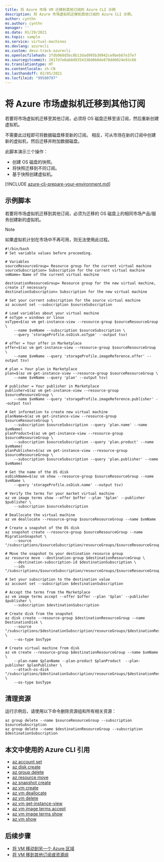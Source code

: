 ```yaml
---
title: 将 Azure 市场 VM 迁移到其他订阅的 Azure CLI 示例
description: 将 Azure 市场虚拟机迁移到其他订阅的 Azure CLI 示例。
author: cynthn
ms.author: cynthn
manager: ''
ms.date: 01/29/2021
ms.topic: sample
ms.service: virtual-machines
ms.devlang: azurecli
ms.custom: devx-track-azurecli
ms.openlocfilehash: 2fdb968d5bc8b13dad995b30942ce9beb67e37e7
ms.sourcegitcommit: 2817d7e0ab8d9354338d860de878dd6024e93c66
ms.translationtype: HT
ms.contentlocale: zh-CN
ms.lasthandoff: 02/05/2021
ms.locfileid: "99580797"
---
```

# <a name="move-a-marketplace-azure-virtual-machine-to-another-subscription"></a>将 Azure 市场虚拟机迁移到其他订阅

若要将市场虚拟机迁移至其他订阅，必须将 OS 磁盘迁移至该订阅，然后重新创建虚拟机。

不需要此过程即可将数据磁盘移至新的订阅。 相反，可从市场在新的订阅中创建新的虚拟机，然后迁移并附加数据磁盘。

此脚本演示三个操作：

- 创建 OS 磁盘的快照。
- 将快照迁移到不同订阅。
- 基于快照创建虚拟机。

[!INCLUDE [azure-cli-prepare-your-environment.md](../../includes/azure-cli-prepare-your-environment.md)]

## <a name="sample-script"></a>示例脚本

若要将市场虚拟机迁移到其他订阅，必须为迁移的 OS 磁盘上的相同市场产品/服务创建新的虚拟机。

> [!NOTE]
> 如果虚拟机计划在市场中不再可用，则无法使用此过程。

```azurecli
#!/bin/bash
# Set variable values before proceeding. 

# Variables
sourceResourceGroup= Resource group for the current virtual machine
sourceSubscription= Subscription for the current virtual machine
vmName= Name of the current virtual machine

destinationResourceGroup= Resource group for the new virtual machine, create if necessary
destinationSubscription= Subscription for the new virtual machine

# Set your current subscription for the source virtual machine
az account set --subscription $sourceSubscription

# Load variables about your virtual machine
# osType = windows or linux
osType=$(az vm get-instance-view --resource-group $sourceResourceGroup \
    --name $vmName --subscription $sourceSubscription \
    --query 'storageProfile.osDisk.osType' --output tsv)

# offer = Your offer in Marketplace
offer=$(az vm get-instance-view --resource-group $sourceResourceGroup \
    --name $vmName --query 'storageProfile.imageReference.offer' --output tsv)

# plan = Your plan in Marketplace
plan=$(az vm get-instance-view --resource-group $sourceResourceGroup \
    --name $vmName --query 'plan' --output tsv)

# publisher = Your publisher in Marketplace
publisher=$(az vm get-instance-view --resource-group $sourceResourceGroup \
    --name $vmName --query 'storageProfile.imageReference.publisher' --output tsv)

# Get information to create new virtual machine
planName=$(az vm get-instance-view --resource-group $sourceResourceGroup \
    --subscription $sourceSubscription --query 'plan.name' --name $vmName)
planProduct=$(az vm get-instance-view --resource-group $sourceResourceGroup \
    --subscription $sourceSubscription --query 'plan.product' --name $vmName)
planPublisher=$(az vm get-instance-view --resource-group $sourceResourceGroup \
    --subscription $sourceSubscription --query 'plan.publisher' --name $vmName)

# Get the name of the OS disk
osDiskName=$(az vm show --resource-group $sourceResourceGroup --name $vmName \
    --query 'storageProfile.osDisk.name' --output tsv)

# Verify the terms for your market virtual machine
az vm image terms show --offer $offer --plan '$plan' --publisher $publisher \
    --subscription $sourceSubscription

# Deallocate the virtual machine
az vm deallocate --resource-group $sourceResourceGroup --name $vmName

# Create a snapshot of the OS disk
az snapshot create --resource-group $sourceResourceGroup --name MigrationSnapshot \
    --source "/subscriptions/$sourceSubscription/resourceGroups/$sourceResourceGroup/providers/Microsoft.Compute/disks/$osDiskName"

# Move the snapshot to your destination resource group
az resource move --destination-group $destinationResourceGroup \
    --destination-subscription-id $destinationSubscription \
    --ids "/subscriptions/$sourceSubscription/resourceGroups/$sourceResourceGroup/providers/Microsoft.Compute/snapshots/MigrationSnapshot"

# Set your subscription to the destination value
az account set --subscription $destinationSubscription

# Accept the terms from the Marketplace
az vm image terms accept --offer $offer --plan '$plan' --publisher $publisher \
    --subscription $destinationSubscription

# Create disk from the snapshot 
az disk create --resource-group $destinationResourceGroup --name DestinationDisk \
    --source "/subscriptions/$destinationSubscription/resourceGroups/$destinationResourceGroup/providers/Microsoft.Compute/snapshots/MigrationSnapshot" \
    --os-type $osType

# Create virtual machine from disk
az vm create --resource-group $destinationResourceGroup --name $vmName \
    --plan-name $planName --plan-product $planProduct  --plan-publisher $planPublisher \
    --attach-os-disk "/subscriptions/$destinationSubscription/resourceGroups/$destinationResourceGroup/providers/Microsoft.Compute/disks/DestinationDisk" \
    --os-type $osType
```

## <a name="clean-up-resources"></a>清理资源

运行示例后，请使用以下命令删除资源组和所有相关资源：

```azurecli
az group delete --name $sourceResourceGroup --subscription $sourceSubscription
az group delete --name $destinationResourceGroup --subscription $destinationSubscription
```

## <a name="azure-cli-references-used-in-this-article"></a>本文中使用的 Azure CLI 引用

- [az account set](/cli/azure/account#az_account_set)
- [az disk create](/cli/azure/disk#az_disk_create)
- [az group delete](/cli/azure/group#az_group_delete)
- [az resource move](/cli/azure/resource#az_resource_move)
- [az snapshot create](/cli/azure/snapshot#az_snapshot_create)
- [az vm create](/cli/azure/vm#az_vm_create)
- [az vm deallocate](/cli/azure/vm#az_vm_deallocate)
- [az vm delete](/cli/azure/vm#az_vm_delete)
- [az vm get-instance-view](/cli/azure/vm#az_vm_get_instance_view)
- [az vm image terms accept](/cli/azure/vm/image/terms#az_vm_image_terms_accept)
- [az vm image terms show](/cli/azure/vm/image/terms#az_vm_image_terms_show)
- [az vm show](/cli/azure/vm#az_vm_show)

## <a name="next-steps"></a>后续步骤

- [将 VM 移动到另一个 Azure 区域](../site-recovery/azure-to-azure-tutorial-migrate.md)
- [将 VM 移到其他订阅或资源组](/linux/move-vm.md)
